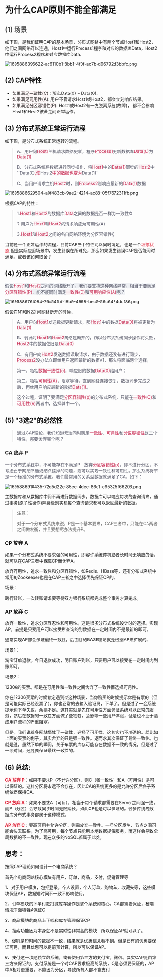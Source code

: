 # 为什么CAP原则不能全部满足

## <font style="color:rgb(79, 79, 79);">(1) 场景</font>
如下图，是我们证明CAP的基本场景，分布式网络中有两个节点Host1和Host2，他们之间网络可以连通，Host1中运行Process1程序和对应的数据库Data，Host2中运行Process2程序和对应数据库Data。

![1695886396622-ac6110b1-8bb1-4f0f-ac7b-d96792d3bbfc.png](./img/v0wp_ou0gNDicxu3/1695886396622-ac6110b1-8bb1-4f0f-ac7b-d96792d3bbfc-515437.png)



## (2) CAP特性
+ <font style="background-color:rgba(255,244,245,1);">如果满足一致性(C)</font>：那么Data(0) = Data(0).
+ <font style="background-color:rgba(255,244,245,1);">如果满足可用性(A)</font>: 用户不管请求Host1或Host2，都会立刻响应结果。
+ <font style="background-color:rgba(255,244,245,1);">如果满足分区容错性(P)</font>: Host1或Host2有一方脱离系统(故障)， 都不会影响Host1和Host2彼此之间正常运作。



## (3) 分布式系统正常运行流程
如下图，是分布式系统正常运转的流程。

> <font style="color:rgb(85, 86, 102);">A、用户向</font><font style="color:rgb(199, 37, 78);background-color:rgb(249, 242, 244);">Host1</font><font style="color:rgb(85, 86, 102);">主机请求数据更新，程序</font><font style="color:rgb(199, 37, 78);background-color:rgb(249, 242, 244);">Process1</font><font style="color:rgb(85, 86, 102);">更新数据库</font><font style="color:rgb(199, 37, 78);background-color:rgb(249, 242, 244);">Data(0)</font><font style="color:rgb(85, 86, 102);">为</font><font style="color:rgb(199, 37, 78);background-color:rgb(249, 242, 244);">Data(1)</font>
>
> <font style="color:rgb(85, 86, 102);">B、分布式系统将数据进行同步操作，将</font><font style="color:rgb(199, 37, 78);background-color:rgb(249, 242, 244);">Host1</font><font style="color:rgb(85, 86, 102);">中的</font><font style="color:rgb(199, 37, 78);background-color:rgb(249, 242, 244);">Data(1)</font><font style="color:rgb(85, 86, 102);">同步的</font><font style="color:rgb(199, 37, 78);background-color:rgb(249, 242, 244);">Host2</font><font style="color:rgb(85, 86, 102);">中``Data(0)</font><font style="color:rgb(199, 37, 78);background-color:rgb(249, 242, 244);">,使</font><font style="color:rgb(85, 86, 102);">Host2</font><font style="color:rgb(199, 37, 78);background-color:rgb(249, 242, 244);">中的数据也变为</font><font style="color:rgb(85, 86, 102);">Data(1)`</font>
>
> <font style="color:rgb(85, 86, 102);">C、当用户请求主机</font><font style="color:rgb(199, 37, 78);background-color:rgb(249, 242, 244);">Host2</font><font style="color:rgb(85, 86, 102);">时，则</font><font style="color:rgb(199, 37, 78);background-color:rgb(249, 242, 244);">Process2</font><font style="color:rgb(85, 86, 102);">则响应最新的</font><font style="color:rgb(199, 37, 78);background-color:rgb(249, 242, 244);">Data(1)</font><font style="color:rgb(85, 86, 102);">数据</font>
>



![1695886629504-a0f483cb-9ae2-4214-ac88-05f7672311fb.png](./img/v0wp_ou0gNDicxu3/1695886629504-a0f483cb-9ae2-4214-ac88-05f7672311fb-166605.png)



根据CAP的特性：

> <font style="color:rgb(85, 86, 102);">1.</font><font style="color:rgb(199, 37, 78);background-color:rgb(249, 242, 244);">Host1</font><font style="color:rgb(85, 86, 102);">和</font><font style="color:rgb(199, 37, 78);background-color:rgb(249, 242, 244);">Host2</font><font style="color:rgb(85, 86, 102);">的数据库</font><font style="color:rgb(199, 37, 78);background-color:rgb(249, 242, 244);">Data</font><font style="color:rgb(85, 86, 102);">之间的数据是否一样为一致性</font><font style="color:rgb(85, 86, 102);">©</font>
>
> <font style="color:rgb(85, 86, 102);">2.用户对</font><font style="color:rgb(199, 37, 78);background-color:rgb(249, 242, 244);">Host1</font><font style="color:rgb(85, 86, 102);">和</font><font style="color:rgb(199, 37, 78);background-color:rgb(249, 242, 244);">Host2</font><font style="color:rgb(85, 86, 102);">的请求响应为可用性(A)</font>
>
> <font style="color:rgb(85, 86, 102);">3.</font><font style="color:rgb(199, 37, 78);background-color:rgb(249, 242, 244);">Host1</font><font style="color:rgb(85, 86, 102);">和</font><font style="color:rgb(199, 37, 78);background-color:rgb(249, 242, 244);">Host2</font><font style="color:rgb(85, 86, 102);">之间的各自网络环境为分区容错性§</font>
>



当前是一个正常运作的流程，目前CAP三个特性可以同时满足，也是一个<font style="color:#DF2A3F;background-color:rgba(255,244,245,1);">理想状态</font>,但是实际应用场景中，发生错误在所难免，那么如果发生错误CAP是否能同时满足，或者该如何取舍？



## (4) 分布式系统异常运行流程
<font style="color:rgb(85, 86, 102);background-color:rgb(238, 240, 244);">假设</font><font style="color:rgb(199, 37, 78);background-color:rgb(249, 242, 244);">Host1</font><font style="color:rgb(85, 86, 102);background-color:rgb(238, 240, 244);">和</font><font style="color:rgb(199, 37, 78);background-color:rgb(249, 242, 244);">Host2</font><font style="color:rgb(85, 86, 102);background-color:rgb(238, 240, 244);">之间的网络断开了，我们要支持这种网络异常，相当于要满足</font><font style="color:rgb(199, 37, 78);background-color:rgb(249, 242, 244);">分区容错性(P)</font><font style="color:rgb(85, 86, 102);background-color:rgb(238, 240, 244);">，能不能同时满足</font><font style="color:rgb(199, 37, 78);background-color:rgb(249, 242, 244);">一致性(C)</font><font style="color:rgb(85, 86, 102);background-color:rgb(238, 240, 244);">和</font><font style="color:rgb(199, 37, 78);background-color:rgb(249, 242, 244);">可用响应性(A)</font><font style="color:rgb(85, 86, 102);background-color:rgb(238, 240, 244);">呢？</font>



![1695886761084-76c54fbf-18b9-4998-bec5-56c6424dcf86.png](./img/v0wp_ou0gNDicxu3/1695886761084-76c54fbf-18b9-4998-bec5-56c6424dcf86-173834.png)



假设在N1和N2之间网络断开的时候，

> <font style="color:rgb(85, 86, 102);">A、用户向</font><font style="color:rgb(199, 37, 78);background-color:rgb(249, 242, 244);">Host1</font><font style="color:rgb(85, 86, 102);">发送数据更新请求，那</font><font style="color:rgb(199, 37, 78);background-color:rgb(249, 242, 244);">Host1</font><font style="color:rgb(85, 86, 102);">中的数据</font><font style="color:rgb(199, 37, 78);background-color:rgb(249, 242, 244);">Data(0)</font><font style="color:rgb(85, 86, 102);">将被更新为</font><font style="color:rgb(199, 37, 78);background-color:rgb(249, 242, 244);">Data(1)</font>
>
> <font style="color:rgb(85, 86, 102);">B、弱此时</font><font style="color:rgb(199, 37, 78);background-color:rgb(249, 242, 244);">Host1</font><font style="color:rgb(85, 86, 102);">和</font><font style="color:rgb(199, 37, 78);background-color:rgb(249, 242, 244);">Host2</font><font style="color:rgb(85, 86, 102);">网络是断开的，所以分布式系统同步操作将失败，</font><font style="color:rgb(199, 37, 78);background-color:rgb(249, 242, 244);">Host2</font><font style="color:rgb(85, 86, 102);">中的数据依旧是</font><font style="color:rgb(199, 37, 78);background-color:rgb(249, 242, 244);">Data(0)</font>
>
> <font style="color:rgb(85, 86, 102);">C、有用户向</font><font style="color:rgb(199, 37, 78);background-color:rgb(249, 242, 244);">Host2</font><font style="color:rgb(85, 86, 102);">发送数据读取请求，由于数据还没有进行同步，</font><font style="color:rgb(199, 37, 78);background-color:rgb(249, 242, 244);">Process2</font><font style="color:rgb(85, 86, 102);">没办法立即给用户返回最新的数据V1，那么将面临两个选择。</font>
>
> <font style="color:rgb(85, 86, 102);">第一，牺牲</font><font style="color:rgb(199, 37, 78);background-color:rgb(249, 242, 244);">数据一致性(c)</font><font style="color:rgb(85, 86, 102);">，响应旧的数据</font><font style="color:rgb(199, 37, 78);background-color:rgb(249, 242, 244);">Data(0)</font><font style="color:rgb(85, 86, 102);">给用户；</font>
>
> <font style="color:rgb(85, 86, 102);">第二，牺牲</font><font style="color:rgb(199, 37, 78);background-color:rgb(249, 242, 244);">可用性(A)</font><font style="color:rgb(85, 86, 102);">，阻塞等待，直到网络连接恢复，数据同步完成之后，再给用户响应最新的数据</font><font style="color:rgb(199, 37, 78);background-color:rgb(249, 242, 244);">Data(1)</font><font style="color:rgb(85, 86, 102);">。</font>
>
> <font style="color:rgb(85, 86, 102);">这个过程，证明了要满足</font><font style="color:rgb(199, 37, 78);background-color:rgb(249, 242, 244);">分区容错性(p)</font><font style="color:rgb(85, 86, 102);">的分布式系统，只能在</font><font style="color:rgb(199, 37, 78);background-color:rgb(249, 242, 244);">一致性(C)</font><font style="color:rgb(85, 86, 102);">和</font><font style="color:rgb(199, 37, 78);background-color:rgb(249, 242, 244);">可用性(A)</font><font style="color:rgb(85, 86, 102);">两者中，选择其中一个。</font>
>



## (5) "3选2"的必然性
> <font style="color:rgb(85, 86, 102);">通过CAP理论，我们知道无法同时满足</font><font style="color:rgb(199, 37, 78);">一致性</font><font style="color:rgb(85, 86, 102);">、</font><font style="color:rgb(199, 37, 78);">可用性</font><font style="color:rgb(85, 86, 102);">和</font><font style="color:rgb(199, 37, 78);">分区容错性</font><font style="color:rgb(85, 86, 102);">这三个特性，那要舍弃哪个呢？</font>
>



### CA 放弃 P
<font style="color:rgb(85, 86, 102);">一个分布式系统中，不可能存在不满足P，放弃</font><font style="color:rgb(199, 37, 78);">分区容错性(p)</font><font style="color:rgb(85, 86, 102);">，即不进行分区，不考虑由于网络不通或结点挂掉的问题，则可以实现一致性和可用性。那么系统将不是一个标准的分布式系统。我们最常用的关系型数据就满足了CA，如下：</font>

![1695886910435-72d5d22e-85ee-4dee-86d1-c95325f66206.png](./img/v0wp_ou0gNDicxu3/1695886910435-72d5d22e-85ee-4dee-86d1-c95325f66206-910629.png)

主数据库和从数据库中间不再进行数据同步，数据库可以响应每次的查询请求，通过事务(原子性操作)隔离级别实现每个查询请求都可以返回最新的数据。



> 注意：
>
> 对于一个分布式系统来说。P是一个基本要求，CAP三者中，只能在CA两者之间做权衡，并且要想尽办法提升P。
>



### CP 放弃 A
如果一个分布式系统不要求强的可用性，即容许系统停机或者长时间无响应的话，就可以在CAP三者中保障CP而舍弃A。



放弃可用性，追求一致性和分区容错性，如Redis、HBase等，还有分布式系统中常用的Zookeeper也是在CAP三者之中选择优先保证CP的。



场景：



跨行转账，一次转账请求要等待双方银行系统都完成整个事务才算完成。



### AP 放弃 C
放弃一致性，追求分区容忍性和可用性。这是很多分布式系统设计时的选择。实现AP，前提是只要用户可以接受所查询的到数据在一定时间内不是最新的即可。



通常实现AP都会保证最终一致性，后面讲的BASE理论就是根据AP来扩展的。



场景1：

淘宝订单退款。今日退款成功，明日账户到账，只要用户可以接受在一定时间内到账即可。



场景2：

12306的买票。都是在可用性和一致性之间舍弃了一致性而选择可用性。

你在12306买票的时候肯定遇到过这种场景，当你购买的时候提示你是有票的（但是可能实际已经没票了），你也正常的去输入验证码，下单了。但是过了一会系统提示你下单失败，余票不足。这其实就是先在可用性方面保证系统可以正常的服务，然后在数据的一致性方面做了些牺牲，会影响一些用户体验，但是也不至于造成用户流程的严重阻塞。

但是，我们说很多网站牺牲了一致性，选择了可用性，这其实也不准确的。就比如上面的买票的例子，其实舍弃的只是强一致性。退而求其次保证了最终一致性。也就是说，虽然下单的瞬间，关于车票的库存可能存在数据不一致的情况，但是过了一段时间，还是要保证最终一致性的。



## (6) 总结:
**<font style="color:#DF2A3F;background-color:rgba(255,244,245,1);">CA 放弃 P</font>**：如果不要求P（不允许分区），则C（强一致性）和A（可用性）是可以保证的。这样分区将永远不会存在，因此CA的系统更多的是允许分区后各子系统依然保持CA。



**<font style="color:#DF2A3F;background-color:rgba(255,244,245,1);">CP 放弃 A</font>**：如果不要求A（可用），相当于每个请求都需要在Server之间强一致，而P（分区）会导致同步时间无限延长，如此CP也是可以保证的。很多传统的数据库分布式事务都属于这种模式。



**<font style="color:#DF2A3F;background-color:rgba(255,244,245,1);">AP 放弃 C</font>**：要高可用并允许分区，则需放弃一致性。一旦分区发生，节点之间可能会失去联系，为了高可用，每个节点只能用本地数据提供服务，而这样会导致全局数据的不一致性。现在众多的NoSQL都属于此类。

 



## 思考：
按照CAP理论如何设计一个电商系统？

首先个电商网站核心模块有用户，订单，商品，支付，促销管理等



1、对于用户模块，包括登录，个人设置，个人订单，购物车，收藏夹等，这些模块保证AP，数据短时间不一致不影响使用。

2、订单模块的下单付款扣减库存操作是整个系统的核心，CA都需要保证，极端情况下面牺牲A保证C

3、商品模块的商品上下架和库存管理保证CP

4、搜索功能因为本身就不是实时性非常高的模块，所以保证AP就可以了。

5、促销是短时间的数据不一致，结果就是优惠信息看不到，但是已有的优惠要保证可用，而且优惠可以提前预计算，所以可以保证AP。

6、支付这一块是独立的系统，或者使用第三方的支付宝，微信。其实CAP是由第三方来保证的，支付系统是一个对CAP要求极高的系统，C是必须要保证的，AP中A相对更重要，不能因为分区，导致所有人都不能支付

 

